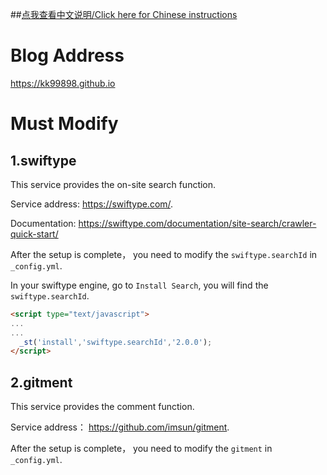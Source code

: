 ##[点我查看中文说明/Click here for Chinese instructions](https://github.com/bit-ranger/blog/blob/gh-pages/README_zh_CN.md)

# Blog Address

<https://kk99898.github.io>


# Must Modify

## 1.swiftype

This service provides the on-site search function.

Service address: <https://swiftype.com/>.

Documentation: <https://swiftype.com/documentation/site-search/crawler-quick-start/>

After the setup is complete， you need to modify the `swiftype.searchId` in `_config.yml`.

In your swiftype engine, go to `Install Search`, you will find the `swiftype.searchId`.

```html
<script type="text/javascript">
...
...
  _st('install','swiftype.searchId','2.0.0');
</script>
```

## 2.gitment

This service provides the comment function.

Service address： <https://github.com/imsun/gitment>.

After the setup is complete， you need to modify the `gitment`  in `_config.yml`.
